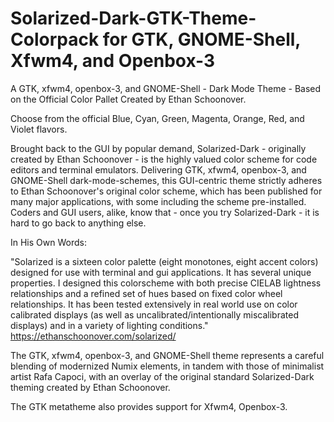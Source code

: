 # Solarized-Dark-GTK-Theme-Colorpack for GTK, GNOME-Shell, Xfwm4, and Openbox-3 
A GTK, xfwm4, openbox-3, and GNOME-Shell - Dark Mode Theme - Based on the Official Color Pallet Created by Ethan Schoonover.

Choose from the official Blue, Cyan, Green, Magenta, Orange, Red, and Violet flavors. 

Brought back to the GUI by popular demand, Solarized-Dark - originally created by Ethan Schoonover - is the highly valued color scheme for code editors and terminal emulators. Delivering GTK, xfwm4, openbox-3, and GNOME-Shell dark-mode-schemes, this GUI-centric theme strictly adheres to Ethan Schoonover's original color scheme, which has been published for many major applications, with some including the scheme pre-installed. Coders and GUI users, alike, know that - once you try Solarized-Dark - it is hard to go back to anything else.

In His Own Words:

"Solarized is a sixteen color palette (eight monotones, eight accent colors) designed for use with terminal and gui applications. It has several unique properties. I designed this colorscheme with both precise CIELAB lightness relationships and a refined set of hues based on fixed color wheel relationships. It has been tested extensively in real world use on color calibrated displays (as well as uncalibrated/intentionally miscalibrated displays) and in a variety of lighting conditions." https://ethanschoonover.com/solarized/

The GTK, xfwm4, openbox-3, and GNOME-Shell theme represents a careful blending of modernized Numix elements, in tandem with those of minimalist artist Rafa Capoci, with an overlay of the original standard Solarized-Dark theming created by Ethan Schoonover.

The GTK metatheme also provides support for Xfwm4, Openbox-3. 
